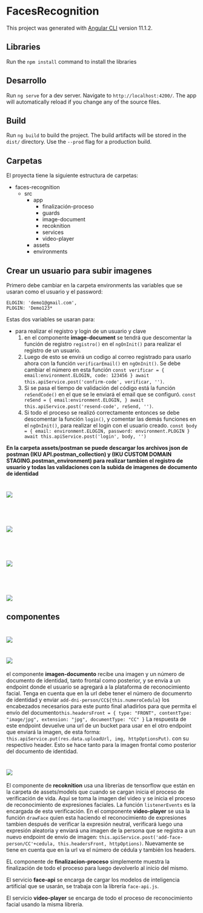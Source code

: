 # FacesRecognition

This project was generated with [Angular CLI](https://github.com/angular/angular-cli) version 11.1.2.

## Libraries

Run the `npm install` command to install the libraries

## Desarrollo

Run `ng serve` for a dev server. Navigate to `http://localhost:4200/`. The app will automatically reload if you change any of the source files.

## Build

Run `ng build` to build the project. The build artifacts will be stored in the `dist/` directory. Use the `--prod` flag for a production build.

## Carpetas

El proyecta tiene la siguiente estructura de carpetas:

* faces-recognition
  * src
    * app
      * finalización-proceso
      * guards
      * image-document
      * recoknition
      * services
      * video-player
    * assets
    * environments

## Crear un usuario para subir imagenes

Primero debe cambiar en la carpeta environments las variables que se usaran como el usuario y el password:

```
ELOGIN: 'demo1@gmail.com',
PLOGIN: 'Demo123* 
```

Estas dos variables se usaran para:

* para realizar el registro y login de un usuario y clave
   1. en el componente **image-document** se tendrá que descomentar la función de registro `registro()` en el `ngOnInit()` para realizar el registro de un usuario.
   2. Luego de esto se envirá un codigo al correo registrado para usarlo ahora con la función `verificarEmail()` en `ngOnInit()`. Se debe cambiar el número en esta función `const verificar = {
        email:environment.ELOGIN,
        code: 123456
    }
    await this.apiService.post('confirm-code', verificar, '')`.
   3. Si se pasa el tiempo de validación del código está la función `reSendCode()` en el que se le enviará el email que se configuró. `const reSend = {
        email:environment.ELOGIN,
    }
    await this.apiService.post('resend-code', reSend, '')`.
   4. Si todo el proceso se realizó correctamente entonces se debe descomentar la función `login()`, y comentar las demás funciones en el `ngOnInit()`, para realizar el login con el usuario creado. `const body = {
    email: environment.ELOGIN,
    password: environment.PLOGIN
  }
  await this.apiService.post('login', body, '')`

**En la carpeta assets/postman se puede descargar los archivos json de postman (IKU API.postman_collection) y (IKU CUSTOM DOMAIN STAGING.postman_environment) para realizar tambien el registro de usuario y todas las validaciones con la subida de imagenes de documento de identidad**

<h1><img src="./src/assets/imgs/registro-postman.png"/></h1> <br>
<h1><img src="./src/assets/imgs/confirmarCodigo-postman.png"/></h1> <br>
<h1><img src="./src/assets/imgs/reenviarCodifo-postman.png"/></h1><br>
<h1><img src="./src/assets/imgs/Login-postman.png"/></h1>

## componentes

<h1><img src="./src/assets/imgs/subir-doc-front.png"/></h1>
<h1><img src="./src/assets/imgs/subir-doc-back.png"/></h1>

el componente **imagen-documento** recibe una imagen y un número de documento de identidad, tanto frontal como posterior, y se envía a un endpoint donde el usuario se agregará a la plataforma de reconocimiento facial. Tenga en cuenta que en la url debe tener el número de documenrto de identidad y enviar `add-dni-person/CC${this.numeroCedula}` los encabezados necesarios para este punto final añadirlos para que permita el envío del documento`this.headersFront = {
        type: "FRONT",
        contentType: "image/jpg",
        extension: "jpg",
        documentType: "CC"
      }`
La respuesta de este endpoint devuelve una url de un bucket para usar en el otro endpoint que enviará la imagen, de esta forma:
`this.apiService.put(res.data.uploadUrl, img, httpOptionsPut)`. con su respectivo header.
Esto se hace tanto para la imagen frontal como posterior del documento de identidad.

<h1><img src="./src/assets/imgs/reconocimiento-facial.png"/></h1>

El componente de **recoknition** usa una librerías de tensorflow que están en la carpeta de assets/models que cuando se cargan inicia el proceso de verificación de vida. Aquí se toma la imagen del video y se inicia el proceso de reconocimiento de expresiones faciales. La función `listenerEvents` es la encargada de esta verificación.
En el componente **video-player** se usa la función `drawFace` quien esta haciendo el reconocimiento de expresiones tambien después de verificar la expresión neutral, verificará luego una expresión aleatoria y enviará una imagen de la persona que se registra a un nuevo endpoint de envío de imagen: `this.apiService.post('add-face-person/CC'+cedula, this.headersFront, httpOptions)`. Nuevamente se tiene en cuenta que en la url va el número de cédula y también los headers.

EL componente de **finalizacion-proceso** simplemente muestra la finalización de todo el proceso para luego devolverlo al inicio del mismo.

El servicio **face-api** se encarga de cargar los modelos de inteligencia artificial que se usarán, se trabaja con la librería `face-api.js`.

El servicio **video-player** se encarga de todo el proceso de reconocimiento facial usando la misma librería.
